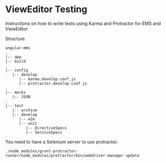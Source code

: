 # ViewEditor Testing

Instructions on how to write tests using Karma and Protractor for EMS and ViewEditor

Structure

    angular-mms
    .
    |-- app
    |-- build
    .
    |-- config
       |-- develop
          |-- karma.develop.conf.js
          |-- protractor.develop.conf.js
    .
    |-- mocks
       |-- JSON 
    .
    |-- test
       |-- archive
       |-- develop
          |-- e2e
          |-- unit
             |-- DirectiveSpecs
             |-- ServiceSpecs


You need to have a Selenium server to use protractor.

    ./node_modules/grunt-protractor-runner/node_modules/protractor/bin/webdriver-manager update

